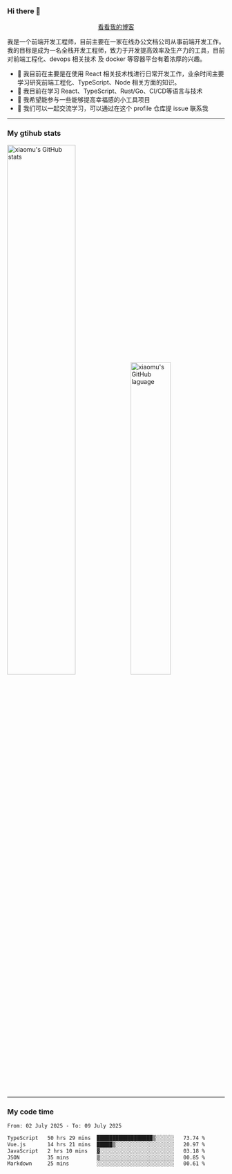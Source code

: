### Hi there 👋

<p align="center">
  <a href="https://blog.realjacket.fun">看看我的博客</a>
</p>

我是一个前端开发工程师，目前主要在一家在线办公文档公司从事前端开发工作。我的目标是成为一名全栈开发工程师，致力于开发提高效率及生产力的工具，目前对前端工程化、devops 相关技术 及 docker 等容器平台有着浓厚的兴趣。

- 🔭 我目前在主要是在使用 React 相关技术栈进行日常开发工作，业余时间主要学习研究前端工程化、TypeScript、Node 相关方面的知识。
- 🌱 我目前在学习 React、TypeScript、Rust/Go、CI/CD等语言与技术
- 👯 我希望能参与一些能够提高幸福感的小工具项目
- 💬 我们可以一起交流学习，可以通过在这个 profile 仓库提 issue 联系我

***

### My gtihub stats

<a><img src="https://github-readme-stats-git-masterrstaa-rickstaa.vercel.app/api?username=real-jacket&&show_icons=true" title="xiaomu's GitHub stats" alt="xiaomu's GitHub stats" style="width:56%;"/></a>
<a><img src="https://github-readme-stats-git-masterrstaa-rickstaa.vercel.app/api/top-langs/?username=real-jacket&layout=compact" title="xiaomu's GitHub laguage" alt="xiaomu's GitHub laguage" style="width:43%;"/><a/>

***

### My code time

<!--START_SECTION:waka-->

```txt
From: 02 July 2025 - To: 09 July 2025

TypeScript   50 hrs 29 mins  ██████████████████▒░░░░░░   73.74 %
Vue.js       14 hrs 21 mins  █████▒░░░░░░░░░░░░░░░░░░░   20.97 %
JavaScript   2 hrs 10 mins   ▓░░░░░░░░░░░░░░░░░░░░░░░░   03.18 %
JSON         35 mins         ▒░░░░░░░░░░░░░░░░░░░░░░░░   00.85 %
Markdown     25 mins         ░░░░░░░░░░░░░░░░░░░░░░░░░   00.61 %
```

<!--END_SECTION:waka-->
